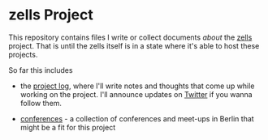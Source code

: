 # zells Project

This repository contains files I write or collect documents *about* the [zells](http://zells.org) project. That is until the zells itself is in a state where it's able to host these projects.

So far this includes 

- the [project log][log], where I'll write notes and thoughts that come up while working on the project. I'll announce updates on [Twitter] if you wanna follow them.

- [conferences] - a collection of conferences and meet-ups in Berlin that might be a fit for this project

[log]: https://github.com/zells/project/tree/master/log
[conferences]: https://github.com/zells/project/tree/master/conferences.md
[Twitter]: https://twitter.com/sw_literacy
